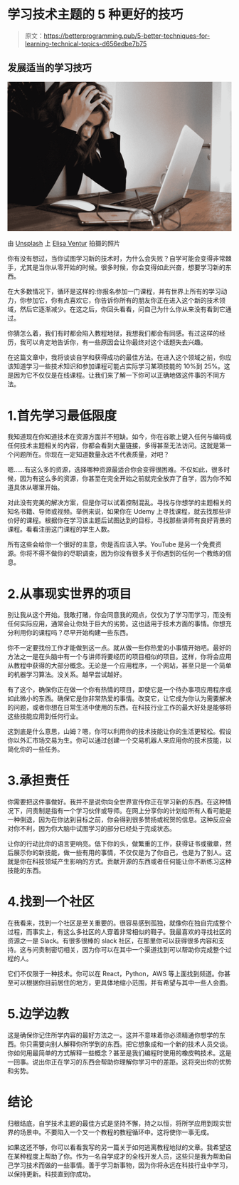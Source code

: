 # 学习技术主题的 5 种更好的技巧

> 原文：<https://betterprogramming.pub/5-better-techniques-for-learning-technical-topics-d656edbe7b75>

## 发展适当的学习技巧

![](img/b516d2eccb6c8fd2d80dd567e629b3da.png)

由 [Unsplash](https://unsplash.com?utm_source=medium&utm_medium=referral) 上 [Elisa Ventur](https://unsplash.com/@elisa_ventur?utm_source=medium&utm_medium=referral) 拍摄的照片

你有没有想过，当你试图学习新的技术时，为什么会失败？自学可能会变得非常棘手，尤其是当你从零开始的时候。很多时候，你会变得如此兴奋，想要学习新的东西。

在大多数情况下，循环是这样的:你报名参加一门课程，并有世界上所有的学习动力，你参加它，你有点喜欢它，你告诉你所有的朋友你正在进入这个新的技术领域，然后它逐渐减少。在这之后，你回头看看，问自己为什么你从来没有看到它通过。

你猜怎么着，我们有时都会陷入教程地狱，我想我们都会有同感。有过这样的经历，我可以肯定地告诉你，有一些原因会让你最终对这个话题失去兴趣。

在这篇文章中，我将谈谈自学和获得成功的最佳方法。在进入这个领域之前，你应该知道学习一些技术知识和参加课程可能占实际学习某项技能的 10%到 25%。这是因为它不仅仅是在线课程。让我们来了解一下你可以正确地做这件事的不同方法。

# 1.首先学习最低限度

我知道现在你知道技术在资源方面并不短缺。如今，你在谷歌上键入任何与编码或任何技术主题相关的内容，你都会看到大量链接，多得甚至无法访问。这就是第一个问题所在。你现在一定知道数量永远不代表质量，对吧？

嗯……有这么多的资源，选择哪种资源最适合你会变得很困难。不仅如此，很多时候，因为有这么多的资源，你甚至在完全开始之前就完全放弃了自学，因为你不知道具体从哪里开始。

对此没有完美的解决方案，但是你可以试着控制混乱。寻找与你想学的主题相关的知名书籍、导师或视频。举例来说，如果你在 Udemy 上寻找课程，就去找那些评价好的课程。根据你在学习该主题后试图达到的目标，寻找那些讲师有良好背景的课程。看看注册这门课程的学生人数。

所有这些会给你一个很好的主意，你是否应该入学。YouTube 是另一个免费资源。你将不得不做你的尽职调查，因为你没有很多关于你遇到的任何一个教练的信息。

# 2.从事现实世界的项目

别让我从这个开始。我敢打赌，你会同意我的观点，仅仅为了学习而学习，而没有任何实际应用，通常会让你处于巨大的劣势。这也适用于技术方面的事情。你想充分利用你的课程吗？尽早开始构建一些东西。

你不一定要找份工作才能做到这一点。就从做一些你热爱的小事情开始吧。最好的方法之一是在头脑中有一个与讲师将要经历的项目相似的项目。这样，你将会应用从教程中获得的大部分概念。无论是一个应用程序，一个网站，甚至只是一个简单的机器学习算法。没关系。越早尝试越好。

有了这个，确保你正在做一个你有热情的项目，即使它是一个待办事项应用程序或如此微小的东西。确保它是你非常热爱的事情。改变它，让它成为你认为需要解决的问题，或者你想在日常生活中使用的东西。在科技行业工作的最大好处是能够将这些技能应用到任何行业。

这到底是什么意思，山姆？嗯，你可以利用你的技术技能让你的生活更轻松。假设你以外汇市场交易为生。你可以通过创建一个交易机器人来应用你的技术技能，以简化你的一些任务。

# 3.承担责任

你需要把这件事做好。我并不是说你向全世界宣传你正在学习新的东西。在这种情况下，问责制是指有一个学习伙伴或导师。在网上分享你的计划给所有人看可能是一种倒退，因为在你达到目标之前，你会得到很多赞扬或祝贺的信息。这种反应会对你不利，因为你大脑中试图学习的部分已经处于完成状态。

让你的行动比你的语言更响亮。低下你的头，做繁重的工作，获得证书或徽章，然后展示你的新技能，做一些有用的事情，不仅仅是为了你自己，也是为了别人。这就是你在科技领域产生影响的方式。贡献开源的东西或者任何能让你不断练习这种技能的东西。

# 4.找到一个社区

在我看来，找到一个社区是至关重要的。很容易感到孤独，就像你在独自完成整个过程，而事实上，有这么多社区的人穿着非常相似的鞋子。我最喜欢的寻找社区的资源之一是 Slack。有很多很棒的 slack 社区，在那里你可以获得很多内容和支持。这与问责制密切相关，因为你可以在其中一个渠道找到可以帮助你完成整个过程的人。

它们不仅限于一种技术。你可以在 React，Python，AWS 等上面找到频道。你甚至可以根据你目前居住的地方，更具体地缩小范围，并有希望与其中一些人会面。

# 5.边学边教

这是确保你记住所学内容的最好方法之一。这并不意味着你必须精通你想学的东西。你只需要向别人解释你所学到的东西。把它想象成和一个新的技术人员交谈。你如何用最简单的方式解释一些概念？甚至是我们编程时使用的橡皮鸭技术。这是一回事。说出你正在学习的东西会帮助你理解你学习中的差距。这将突出你的优势和劣势。

# 结论

归根结底，自学技术主题的最佳方式是坚持不懈，持之以恒，将所学应用到现实世界的场景中。不要陷入一个又一个教程的教程循环中。这将使你一事无成。

如果这还不够，你可以看看我写的另一篇关于如何逃离教程地狱的文章。我希望这在某种程度上帮助了你。作为一名自学成才的全栈开发人员，这些只是我为帮助自己学习技术而做的一些事情。善于学习新事物，因为你将永远在科技行业中学习，以保持更新。科技直到你成功。
